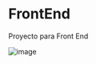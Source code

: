 # FrontEnd
Proyecto para Front End

![image](https://user-images.githubusercontent.com/116411094/197604148-99cddf34-c16d-4197-8d3f-28abcaca34f2.png)

